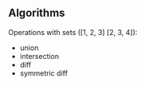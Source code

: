 Algorithms
-

Operations with sets ([1, 2, 3] [2, 3, 4]):

* union
* intersection
* diff
* symmetric diff
